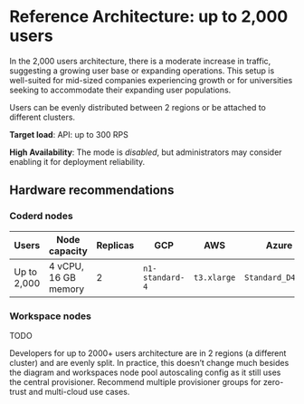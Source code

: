 # Reference Architecture: up to 2,000 users

In the 2,000 users architecture, there is a moderate increase in traffic,
suggesting a growing user base or expanding operations. This setup is
well-suited for mid-sized companies experiencing growth or for universities
seeking to accommodate their expanding user populations.

Users can be evenly distributed between 2 regions or be attached to different
clusters.

**Target load**: API: up to 300 RPS

**High Availability**: The mode is _disabled_, but administrators may consider
enabling it for deployment reliability.

## Hardware recommendations

### Coderd nodes

| Users       | Node capacity        | Replicas | GCP             | AWS         | Azure             |
| ----------- | -------------------- | -------- | --------------- | ----------- | ----------------- |
| Up to 2,000 | 4 vCPU, 16 GB memory | 2        | `n1-standard-4` | `t3.xlarge` | `Standard_D4s_v3` |

### Workspace nodes

TODO

Developers for up to 2000+ users architecture are in 2 regions (a different
cluster) and are evenly split. In practice, this doesn’t change much besides the
diagram and workspaces node pool autoscaling config as it still uses the central
provisioner. Recommend multiple provisioner groups for zero-trust and
multi-cloud use cases.

